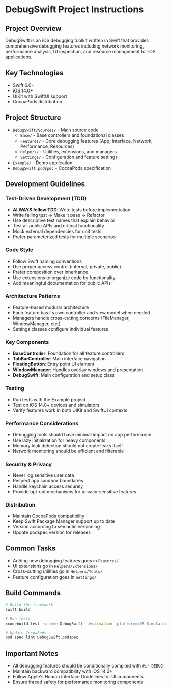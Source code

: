 # DebugSwift Project Instructions

## Project Overview
DebugSwift is an iOS debugging toolkit written in Swift that provides comprehensive debugging features including network monitoring, performance analysis, UI inspection, and resource management for iOS applications.

## Key Technologies
- Swift 6.0+
- iOS 14.0+
- UIKit with SwiftUI support
- CocoaPods distribution

## Project Structure
- `DebugSwift/Sources/` - Main source code
  - `Base/` - Base controllers and foundational classes
  - `Features/` - Core debugging features (App, Interface, Network, Performance, Resources)
  - `Helpers/` - Utilities, extensions, and managers
  - `Settings/` - Configuration and feature settings
- `Example/` - Demo application
- `DebugSwift.podspec` - CocoaPods specification

## Development Guidelines

### Test-Driven Development (TDD)
- **ALWAYS follow TDD**: Write tests before implementation
- Write failing test → Make it pass → Refactor
- Use descriptive test names that explain behavior
- Test all public APIs and critical functionality
- Mock external dependencies for unit tests
- Prefer parameterized tests for multiple scenarios

### Code Style
- Follow Swift naming conventions
- Use proper access control (internal, private, public)
- Prefer composition over inheritance
- Use extensions to organize code by functionality
- Add meaningful documentation for public APIs

### Architecture Patterns
- Feature-based modular architecture
- Each feature has its own controller and view model when needed
- Managers handle cross-cutting concerns (FileManager, WindowManager, etc.)
- Settings classes configure individual features

### Key Components
- **BaseController**: Foundation for all feature controllers
- **TabBarController**: Main interface navigation
- **FloatingButton**: Entry point UI element
- **WindowManager**: Handles overlay windows and presentation
- **DebugSwift**: Main configuration and setup class

### Testing
- Run tests with the Example project
- Test on iOS 14.0+ devices and simulators
- Verify features work in both UIKit and SwiftUI contexts

### Performance Considerations
- Debugging tools should have minimal impact on app performance
- Use lazy initialization for heavy components
- Memory leak detection should not create leaks itself
- Network monitoring should be efficient and filterable

### Security & Privacy
- Never log sensitive user data
- Respect app sandbox boundaries
- Handle keychain access securely
- Provide opt-out mechanisms for privacy-sensitive features

### Distribution
- Maintain CocoaPods compatibility
- Keep Swift Package Manager support up to date
- Version according to semantic versioning
- Update podspec version for releases

## Common Tasks
- Adding new debugging features goes in `Features/`
- UI extensions go in `Helpers/Extensions/`
- Cross-cutting utilities go in `Helpers/Tools/`
- Feature configuration goes in `Settings/`

## Build Commands
```bash
# Build the framework
swift build

# Run tests
xcodebuild test -scheme DebugSwift -destination 'platform=iOS Simulator,name=iPhone 14'

# Update CocoaPods
pod spec lint DebugSwift.podspec
```

## Important Notes
- All debugging features should be conditionally compiled with `#if DEBUG`
- Maintain backward compatibility with iOS 14.0+
- Follow Apple's Human Interface Guidelines for UI components
- Ensure thread safety for performance monitoring components